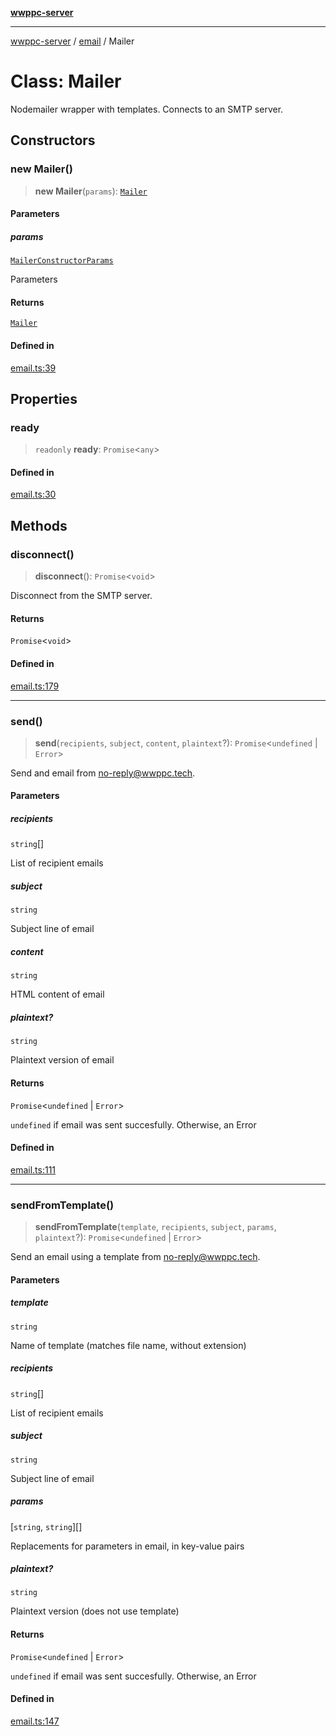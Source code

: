 [**wwppc-server**](../../README.md)

***

[wwppc-server](../../modules.md) / [email](../README.md) / Mailer

# Class: Mailer

Nodemailer wrapper with templates. Connects to an SMTP server.

## Constructors

### new Mailer()

> **new Mailer**(`params`): [`Mailer`](Mailer.md)

#### Parameters

##### params

[`MailerConstructorParams`](../interfaces/MailerConstructorParams.md)

Parameters

#### Returns

[`Mailer`](Mailer.md)

#### Defined in

[email.ts:39](https://github.com/WWPPC/WWPPC-server/blob/f21384f154c6e2184ddc59d99a3230ee362152e8/src/email.ts#L39)

## Properties

### ready

> `readonly` **ready**: `Promise`\<`any`\>

#### Defined in

[email.ts:30](https://github.com/WWPPC/WWPPC-server/blob/f21384f154c6e2184ddc59d99a3230ee362152e8/src/email.ts#L30)

## Methods

### disconnect()

> **disconnect**(): `Promise`\<`void`\>

Disconnect from the SMTP server.

#### Returns

`Promise`\<`void`\>

#### Defined in

[email.ts:179](https://github.com/WWPPC/WWPPC-server/blob/f21384f154c6e2184ddc59d99a3230ee362152e8/src/email.ts#L179)

***

### send()

> **send**(`recipients`, `subject`, `content`, `plaintext`?): `Promise`\<`undefined` \| `Error`\>

Send and email from no-reply@wwppc.tech.

#### Parameters

##### recipients

`string`[]

List of recipient emails

##### subject

`string`

Subject line of email

##### content

`string`

HTML content of email

##### plaintext?

`string`

Plaintext version of email

#### Returns

`Promise`\<`undefined` \| `Error`\>

`undefined` if email was sent succesfully. Otherwise, an Error

#### Defined in

[email.ts:111](https://github.com/WWPPC/WWPPC-server/blob/f21384f154c6e2184ddc59d99a3230ee362152e8/src/email.ts#L111)

***

### sendFromTemplate()

> **sendFromTemplate**(`template`, `recipients`, `subject`, `params`, `plaintext`?): `Promise`\<`undefined` \| `Error`\>

Send an email using a template from no-reply@wwppc.tech.

#### Parameters

##### template

`string`

Name of template (matches file name, without extension)

##### recipients

`string`[]

List of recipient emails

##### subject

`string`

Subject line of email

##### params

[`string`, `string`][]

Replacements for parameters in email, in key-value pairs

##### plaintext?

`string`

Plaintext version (does not use template)

#### Returns

`Promise`\<`undefined` \| `Error`\>

`undefined` if email was sent succesfully. Otherwise, an Error

#### Defined in

[email.ts:147](https://github.com/WWPPC/WWPPC-server/blob/f21384f154c6e2184ddc59d99a3230ee362152e8/src/email.ts#L147)
